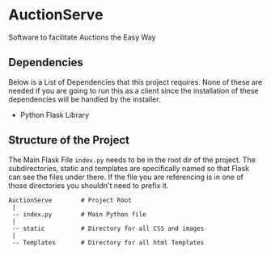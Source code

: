 # AuctionServe
Software to facilitate Auctions the Easy Way

## Dependencies
Below is a List of Dependencies that this project requires. None of these are needed if you are going to run this as a client since the installation of these dependencies will be handled by the installer.

 * Python Flask Library

## Structure of the Project
The Main Flask File `index.py` needs to be in the root dir of the project.
The subdirectories, static and templates are specifically named so that Flask can see the files under there.
If the file you are referencing is in one of those directories you shouldn't need to prefix it.
```commandline
AuctionServe        # Project Root
 |
 -- index.py        # Main Python file
 |
 -- static          # Directory for all CSS and images
 |
 -- Templates       # Directory for all html Templates
```